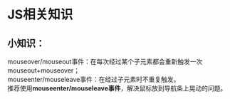 # JS相关知识

## 小知识：
mouseover/mouseout事件：在每次经过某个子元素都会重新触发一次mouseout+mouseover；<br>
mouseenter/mouseleave事件：在经过子元素时不重复触发。<br>
推荐使用**mouseenter/mouseleave事件**，解决鼠标放到导航条上晃动的问题。<br>
